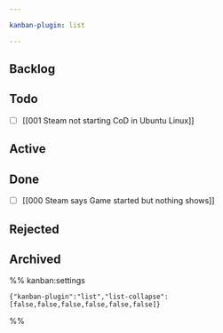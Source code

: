 ```yaml
---

kanban-plugin: list

---
```


## Backlog



## Todo

- [ ] [[001 Steam not starting CoD in Ubuntu Linux]]


## Active



## Done

- [ ] [[000 Steam says Game started but nothing shows]]


## Rejected



## Archived





%% kanban:settings
```
{"kanban-plugin":"list","list-collapse":[false,false,false,false,false,false]}
```
%%